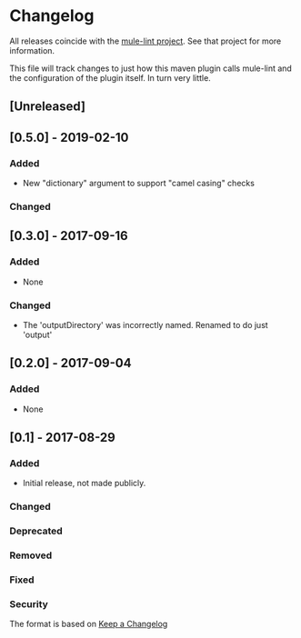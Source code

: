 # Changelog
All releases coincide with the [mule-lint project](https://github.com/nuisto/mule-lint).
See that project for more information.

This file will track changes to just how this maven plugin calls mule-lint and
the configuration of the plugin itself. In turn very little.

## [Unreleased]

## [0.5.0] - 2019-02-10
### Added
- New "dictionary" argument to support "camel casing" checks
### Changed

## [0.3.0] - 2017-09-16
### Added
- None
### Changed
- The 'outputDirectory' was incorrectly named. Renamed to do just 'output'

## [0.2.0] - 2017-09-04
### Added
- None

## [0.1] - 2017-08-29
### Added
- Initial release, not made publicly.
### Changed
### Deprecated
### Removed
### Fixed
### Security

The format is based on [Keep a Changelog](http://keepachangelog.com/en/1.0.0/)
